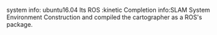 system info: ubuntu16.04 lts
ROS :kinetic
Completion info:SLAM System Environment Construction and compiled the 
                cartographer as a ROS's package.

